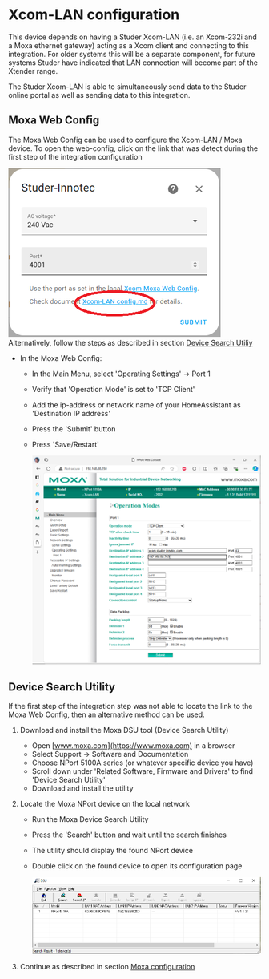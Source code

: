 # Xcom-LAN configuration

This device depends on having a Studer Xcom-LAN (i.e. an Xcom-232i and a Moxa ethernet gateway) acting as a Xcom client and connecting to this integration. For older systems this will be a separate component, for future systems Studer have indicated that LAN connection will become part of the Xtender range.

The Studer Xcom-LAN is able to simultaneously send data to the Studer online portal as well as sending data to this integration.


## Moxa Web Config

The Moxa Web Config can be used to configure the Xcom-LAN / Moxa device. To open the web-config, click on the link that was detect during the first step of the integration configuration

![setup_step_1](documentation/setup_client_moxa.png)
Alternatively, follow the steps as described in section [Device Search Utiliy](#device-search-utility)

  - In the Moxa Web Config:
    - In the Main Menu, select 'Operating Settings' -> Port 1
    - Verify that 'Operation Mode' is set to 'TCP Client'
    - Add the ip-address or network name of your HomeAssistant as 'Destination IP address'
    - Press the 'Submit' button
    - Press 'Save/Restart'

      ![moxa_operating_settings](documentation/moxa_operating_settings.png)

## Device Search Utility

If the first step of the integration step was not able to locate the link to the Moxa Web Config, then an alternative method can be used.

1. Download and install the Moxa DSU tool (Device Search Utility)
    - Open [www.moxa.com](https://www.moxa.com) in a browser
    - Select Support -> Software and Documentation
    - Choose NPort 5100A series (or whatever specific device you have)
    - Scroll down under 'Related Software, Firmware and Drivers' to find 'Device Search Utility'
    - Download and install the utility

2. Locate the Moxa NPort device on the local network
    - Run the Moxa Device Search Utility
    - Press the 'Search' button and wait until the search finishes
    - The utility should display the found NPort device
    - Double click on the found device to open its configuration page

      ![dsu_search_results](documentation/DSU_results.png)

3. Continue as described in section [Moxa configuration](#moxa-configuration)
